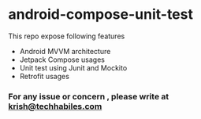 # android-compose-unit-test

This repo expose following features

- Android MVVM architecture
- Jetpack Compose usages
- Unit test using Junit and Mockito
- Retrofit usages

### For any issue or concern , please write at krish@techhabiles.com